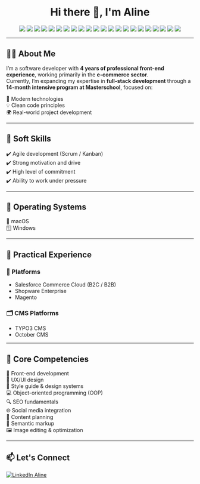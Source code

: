 <h1 align="center">Hi there 👋, I'm Aline</h1>

<p align="center">
  <!-- Programmiersprachen & Runtime -->
  <img src="https://img.shields.io/badge/-JavaScript-F7DF1E?style=for-the-badge&logo=javascript&logoColor=black" />
  <img src="https://img.shields.io/badge/-TypeScript-3178C6?style=for-the-badge&logo=typescript&logoColor=white" />
  <img src="https://img.shields.io/badge/-HTML5-E34F26?style=for-the-badge&logo=html5&logoColor=white" />
  <img src="https://img.shields.io/badge/-CSS3-1572B6?style=for-the-badge&logo=css3&logoColor=white" />
  <img src="https://img.shields.io/badge/-Python-3776AB?style=for-the-badge&logo=python&logoColor=white" />
  <img src="https://img.shields.io/badge/-Node.js-339933?style=for-the-badge&logo=nodedotjs&logoColor=white" />

  <!-- Preprocessors & Frameworks -->
  <img src="https://img.shields.io/badge/-SASS-CC6699?style=for-the-badge&logo=sass&logoColor=white" />
  <img src="https://img.shields.io/badge/-LESS-1D365D?style=for-the-badge&logo=less&logoColor=white" />
  <img src="https://img.shields.io/badge/-Bootstrap-7952B3?style=for-the-badge&logo=bootstrap&logoColor=white" />

  <!-- Plattformen / CMS / E-Commerce -->
  <img src="https://img.shields.io/badge/-Salesforce-00A1E0?style=for-the-badge&logo=salesforce&logoColor=white" />
  <img src="https://img.shields.io/badge/-Shopware-009FE3?style=for-the-badge&logo=shopware&logoColor=white" />
  <img src="https://img.shields.io/badge/-Magento-EE672F?style=for-the-badge&logo=magento&logoColor=white" />
  <img src="https://img.shields.io/badge/-TYPO3-F08300?style=for-the-badge&logo=typo3&logoColor=white" />

  <!-- Tools & Services -->
  <img src="https://img.shields.io/badge/-Git-F05032?style=for-the-badge&logo=git&logoColor=white" />
  <img src="https://img.shields.io/badge/-Jira-0052CC?style=for-the-badge&logo=jira&logoColor=white" />
  <img src="https://img.shields.io/badge/-Figma-F24E1E?style=for-the-badge&logo=figma&logoColor=white" />
  <img src="https://img.shields.io/badge/-Photoshop-31A8FF?style=for-the-badge&logo=adobephotoshop&logoColor=white" />

  <!-- IDEs -->
  <img src="https://img.shields.io/badge/-Visual_Studio-5C2D91?style=for-the-badge&logo=visualstudio&logoColor=white" />
  <img src="https://img.shields.io/badge/-PyCharm-000000?style=for-the-badge&logo=pycharm&logoColor=white" />

  <!-- Agile Methoden -->
  <img src="https://img.shields.io/badge/-Scrum-6C3E93?style=for-the-badge" />
  <img src="https://img.shields.io/badge/-Kanban-0052CC?style=for-the-badge" />

  <!-- Testing -->
  <img src="https://img.shields.io/badge/-pytest-0A9EDC?style=for-the-badge&logo=pytest&logoColor=white" />
</p>

---

## 🧑‍💻 About Me

I’m a software developer with **4 years of professional front-end experience**, working primarily in the **e-commerce sector**.  
Currently, I’m expanding my expertise in **full-stack development** through a **14-month intensive program at Masterschool**, focused on:

 🔧 Modern technologies  
 💡 Clean code principles  
 🌍 Real-world project development  

---

## 💼 Soft Skills

✔️ Agile development (Scrum / Kanban)  
✔️ Strong motivation and drive  
✔️ High level of commitment  
✔️ Ability to work under pressure  

---

## 🧰 Operating Systems

🍏 macOS  
🪟 Windows  

---

## 🧪 Practical Experience

### 🔌 Platforms

- Salesforce Commerce Cloud (B2C / B2B)  
- Shopware Enterprise  
- Magento  

### 🗂️ CMS Platforms

- TYPO3 CMS  
- October CMS  

---

## 🧠 Core Competencies

🎨 Front-end development  
🧠 UX/UI design  
📐 Style guide & design systems  
💻 Object-oriented programming (OOP)  
🔍 SEO fundamentals  
🌐 Social media integration  
📝 Content planning  
🧾 Semantic markup  
🖼️ Image editing & optimization  

---

## 📫 Let's Connect

<a href="https://www.linkedin.com/in/aline-janke-a753a6215/" target="_blank">
  <img src="https://img.shields.io/badge/-LinkedIn-0A66C2?style=for-the-badge&logo=linkedin&logoColor=white" alt="LinkedIn Aline"/>
</a>
